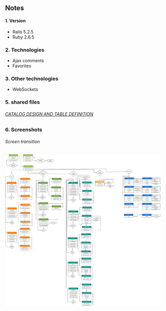 ## Notes

#### 1. Version
  - Rails 5.2.5
  - Ruby 2.6.5
  
### 2. Technologies
  - Ajax comments
  - Favorites
  
### 3. Other technologies
  - WebSockets

### 5. shared files
  ###### [CATALOG DESIGN AND TABLE DEFINITION](https://docs.google.com/spreadsheets/d/1T4NIHj4t2oKoiShKM0RucqCJK5buYpaFRZfWDLIq5RY/edit?usp=sharing)


### 6. Screenshots
  ###### Screen transition
  [![image](Entity%20Relationship%20Diagram.png)](https://drive.google.com/file/d/1lVnhngds6HKnRhzgEaaC3AAHC3_IojAk/view?usp=sharing)
    